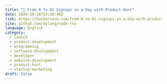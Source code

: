 ```yaml
---
title: "👀 From 0 to 81 Signups in a Day with Product Hunt"
date: 2020-10-16T23:30:48Z
link: https://hackernoon.com/from-0-to-81-signups-in-a-day-with-product-hunt-w4q3e2o?source=rss&utm_medium=RSS&utm_source=news.12bit.vn
site: github.com/dylang/node-rss
language: English
category:
  - launch
  - product-development
  - programming
  - software-development
  - developer
  - website-development
  - product-hunt
  - startup-marketing
draft: false
---
```

